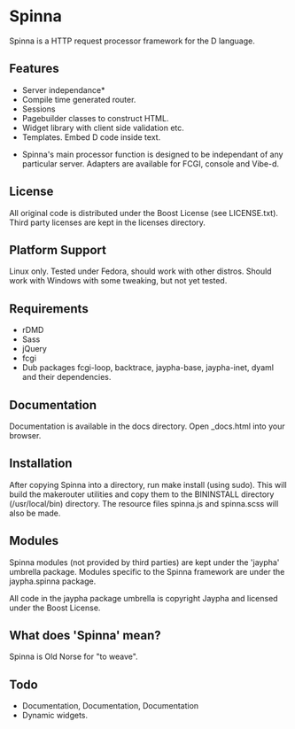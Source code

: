 Spinna
======

Spinna is a HTTP request processor framework for the D language.


Features
--------

- Server independance*
- Compile time generated router.
- Sessions
- Pagebuilder classes to construct HTML.
- Widget library with client side validation etc.
- Templates. Embed D code inside text.

* Spinna's main processor function is designed to be independant of any particular server.
Adapters are available for FCGI, console and Vibe-d.

License
-------

All original code is distributed under the Boost License
(see LICENSE.txt). Third party licenses are kept in the licenses
directory.

Platform Support
----------------

Linux only. Tested under Fedora, should work with other distros. Should work with Windows
with some tweaking, but not yet tested.

Requirements
------------

- rDMD
- Sass
- jQuery
- fcgi
- Dub packages fcgi-loop, backtrace, jaypha-base, jaypha-inet, dyaml and their dependencies.

Documentation
-------------

Documentation is available in the docs directory. Open _docs.html  into your browser.

Installation
------------

After copying Spinna into a directory, run make install (using sudo). This will build the
makerouter utilities and copy them to the BININSTALL directory
(/usr/local/bin) directory. The resource files spinna.js and spinna.scss will also be made.

Modules
-------

Spinna modules (not provided by third parties) are kept under the 'jaypha' umbrella package.
Modules specific to the Spinna framework are under the jaypha.spinna package.

All code in the jaypha package umbrella is copyright Jaypha and licensed under the
Boost License.

What does 'Spinna' mean?
------------------------

Spinna is Old Norse for "to weave".

Todo
----

- Documentation, Documentation, Documentation
- Dynamic widgets.
